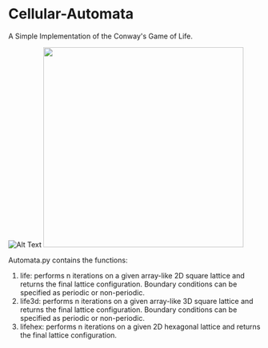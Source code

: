 # Cellular-Automata
A Simple Implementation of the Conway's Game of Life.

![Alt Text](animation.gif)
<img src="https://media.giphy.com/media/vFKqnCdLPNOKc/giphy.gif" width="400" height="400" />


Automata.py contains the functions:
1. life: performs n iterations on a given array-like 2D square lattice and returns the final lattice configuration. Boundary conditions can be specified as periodic or non-periodic.
2. life3d: performs n iterations on a given array-like 3D square lattice and returns the final lattice configuration. Boundary conditions can be specified as periodic or non-periodic.
3. lifehex: performs n iterations on a given 2D hexagonal lattice and returns the final lattice configuration.

